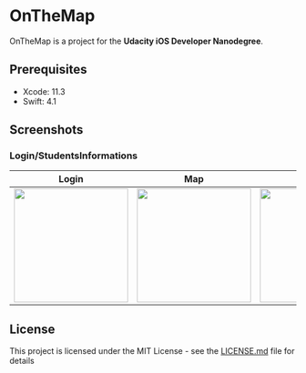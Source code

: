 # OnTheMap
OnTheMap is a project for the **Udacity iOS Developer Nanodegree**.

## Prerequisites
- Xcode: 11.3
- Swift: 4.1

## Screenshots
### Login/StudentsInformations
| Login | Map | Table |
|----------|-----------|-----------|
|<img src="https://github.com/MSWagner/MemeMe/blob/master/Screenshots/Login.PNG" width="200">|<img src="https://github.com/MSWagner/MemeMe/blob/master/Screenshots/ShowStudentsMap.PNG" width="200">|<img src="https://github.com/MSWagner/MemeMe/blob/master/Screenshots/ShowStudentsTable.PNG" width="200">|


## License
This project is licensed under the MIT License - see the [LICENSE.md](LICENSE.md) file for details
